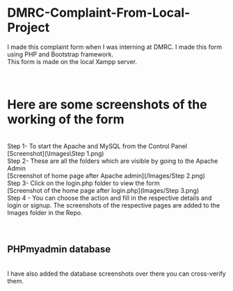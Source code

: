 # DMRC-Complaint-From-Local-Project
I made this complaint form when I was interning at DMRC. I made this form using PHP and Bootstrap framework.
<br>
This form is made on the local Xampp server.
<br>
<br>
<br>
# Here are some screenshots of the working of the form
<br>
Step 1- To start the Apache and MySQL from the Control Panel
<br>
[Screenshot](\Images\Step 1.png)
<br>
Step 2- These are all the folders which are visible by going to the Apache Admin
<br>
[Screenshot of home page after Apache admin](/Images/Step 2.png)
<br>
Step 3- Click on the login.php folder to view the form
<br>
[Screenshot of the home page after login.php](Images/Step 3.png)
<br>
Step 4 - You can choose the action and fill in the respective details and login or signup. The screenshots of the respective pages are added to the Images folder in the Repo.
<br>
<br>
<br>
<h2>PHPmyadmin database</h2> 
<br>
I have also added the database screenshots over there you can cross-verify them.
